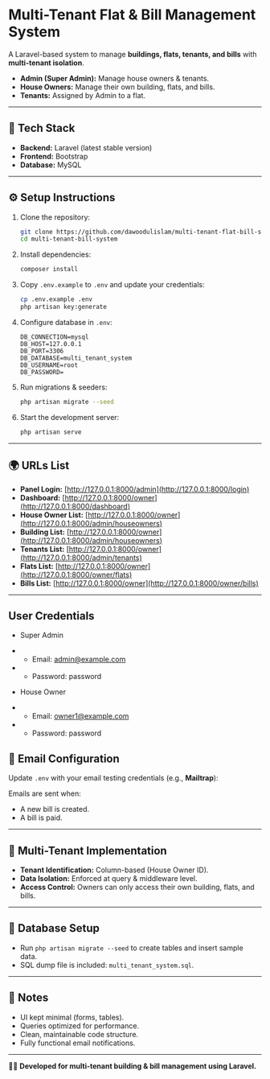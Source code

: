 # Multi-Tenant Flat & Bill Management System

A Laravel-based system to manage **buildings, flats, tenants, and bills** with **multi-tenant isolation**.  
- **Admin (Super Admin):** Manage house owners & tenants.  
- **House Owners:** Manage their own building, flats, and bills.  
- **Tenants:** Assigned by Admin to a flat.  

---

## 🚀 Tech Stack
- **Backend:** Laravel (latest stable version)  
- **Frontend:** Bootstrap 
- **Database:** MySQL 

---

## ⚙️ Setup Instructions
1. Clone the repository:
   ```bash
   git clone https://github.com/dawoodulislam/multi-tenant-flat-bill-system.git
   cd multi-tenant-bill-system
   ```

2. Install dependencies:
   ```bash
   composer install
   ```

3. Copy `.env.example` to `.env` and update your credentials:
   ```bash
   cp .env.example .env
   php artisan key:generate
   ```

4. Configure database in `.env`:
   ```dotenv
   DB_CONNECTION=mysql
   DB_HOST=127.0.0.1
   DB_PORT=3306
   DB_DATABASE=multi_tenant_system
   DB_USERNAME=root
   DB_PASSWORD=
   ```

5. Run migrations & seeders:
   ```bash
   php artisan migrate --seed
   ```

6. Start the development server:
   ```bash
   php artisan serve
   ```

---

## 🌍 URLs List
- **Panel Login:** [http://127.0.0.1:8000/admin](http://127.0.0.1:8000/login)  
- **Dashboard:** [http://127.0.0.1:8000/owner](http://127.0.0.1:8000/dashboard)  
- **House Owner List:** [http://127.0.0.1:8000/owner](http://127.0.0.1:8000/admin/houseowners)
- **Building List:** [http://127.0.0.1:8000/owner](http://127.0.0.1:8000/admin/houseowners)
- **Tenants List:** [http://127.0.0.1:8000/owner](http://127.0.0.1:8000/admin/tenants) 
- **Flats List:** [http://127.0.0.1:8000/owner](http://127.0.0.1:8000/owner/flats) 
- **Bills List:** [http://127.0.0.1:8000/owner](http://127.0.0.1:8000/owner/bills) 

---

## User Credentials
- Super Admin
- - Email: admin@example.com
- - Password: password

- House Owner
- - Email: owner1@example.com
- - Password: password

## 📧 Email Configuration
Update `.env` with your email testing credentials (e.g., **Mailtrap**):

Emails are sent when:  
- A new bill is created.  
- A bill is paid.  

---

## 🏢 Multi-Tenant Implementation
- **Tenant Identification:** Column-based (House Owner ID).  
- **Data Isolation:** Enforced at query & middleware level.  
- **Access Control:** Owners can only access their own building, flats, and bills.  

---

## 📂 Database Setup
- Run `php artisan migrate --seed` to create tables and insert sample data.  
- SQL dump file is included: `multi_tenant_system.sql`.  

---

## 📌 Notes
- UI kept minimal (forms, tables).  
- Queries optimized for performance.  
- Clean, maintainable code structure.  
- Fully functional email notifications.  

---

👨‍💻 **Developed for multi-tenant building & bill management using Laravel.**
